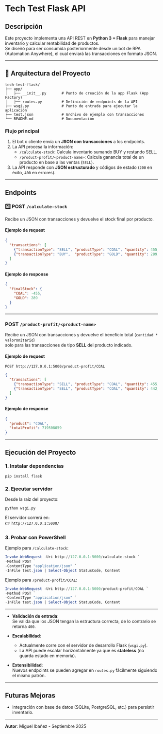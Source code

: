 # Tech Test Flask API

## Descripción
Este proyecto implementa una API REST en **Python 3 + Flask** para manejar inventario y calcular rentabilidad de productos.  
Se diseñó para ser consumida posteriormente desde un bot de RPA (Automation Anywhere), el cual enviará las transacciones en formato JSON.

---

## 📂 Arquitectura del Proyecto

```
tech-test-flask/
├── app/
│   ├── __init__.py       # Punto de creación de la app Flask (App Factory)
│   ├── routes.py         # Definición de endpoints de la API
├── wsgi.py               # Punto de entrada para ejecutar la aplicación
├── test.json             # Archivo de ejemplo con transacciones
└── README.md             # Documentación
```

### Flujo principal
1. El bot o cliente envía un **JSON con transacciones** a los endpoints.
2. La API procesa la información:
   - `/calculate-stock`: Calcula inventario sumando BUY y restando SELL.
   - `/product-profit/<product-name>`: Calcula ganancia total de un producto en base a las ventas (`SELL`).
3. La API responde con **JSON estructurado** y códigos de estado (`200` en éxito, `400` en errores).

---

## Endpoints

### 1️⃣ POST `/calculate-stock`
Recibe un JSON con transacciones y devuelve el stock final por producto.

#### Ejemplo de request
```json
{
  "transactions": [
    {"transactionType": "SELL", "productType": "COAL", "quantity": 455, "unitValue": 996812},
    {"transactionType": "BUY",  "productType": "GOLD", "quantity": 289, "unitValue": 1077073}
  ]
}
```

#### Ejemplo de response
```json
{
  "finalStock": {
    "COAL": -455,
    "GOLD": 289
  }
}
```

---

### POST `/product-profit/<product-name>`
Recibe un JSON con transacciones y devuelve el beneficio total (`cantidad * valorUnitario`)  
solo para las transacciones de tipo **SELL** del producto indicado.

#### Ejemplo de request
`POST http://127.0.0.1:5000/product-profit/COAL`

```json
{
  "transactions": [
    {"transactionType": "SELL", "productType": "COAL", "quantity": 455, "unitValue": 996812},
    {"transactionType": "SELL", "productType": "COAL", "quantity": 442, "unitValue": 1202229}
  ]
}
```

#### Ejemplo de response
```json
{
  "product": "COAL",
  "totalProfit": 719508059
}
```

---

## Ejecución del Proyecto

### 1. Instalar dependencias

```bash
pip install flask
```

### 2. Ejecutar servidor
Desde la raíz del proyecto:

```bash
python wsgi.py
```

El servidor correrá en:  
👉 `http://127.0.0.1:5000/`

### 3. Probar con PowerShell
Ejemplo para `/calculate-stock`:

```powershell
Invoke-WebRequest -Uri http://127.0.0.1:5000/calculate-stock `
-Method POST `
-ContentType "application/json" `
-InFile test.json | Select-Object StatusCode, Content
```

Ejemplo para `/product-profit/COAL`:

```powershell
Invoke-WebRequest -Uri http://127.0.0.1:5000/product-profit/COAL `
-Method POST `
-ContentType "application/json" `
-InFile test.json | Select-Object StatusCode, Content
```

---
- **Validación de entrada**:  
  Se valida que los JSON tengan la estructura correcta, de lo contrario se retorna `400`.

- **Escalabilidad**:  
  - Actualmente corre con el servidor de desarrollo Flask (`wsgi.py`).  
  - La API puede escalar horizontalmente ya que es **stateless** (no guarda estado en memoria).
- **Extensibilidad**:  
  Nuevos endpoints se pueden agregar en `routes.py` fácilmente siguiendo el mismo patrón.

---

## Futuras Mejoras
- Integración con base de datos (SQLite, PostgreSQL, etc.) para persistir inventario.

---

**Autor**: Miguel Ibañez - Septiembre 2025
